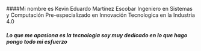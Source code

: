 

####Mi nombre es Kevin Eduardo Martínez Escobar Ingeniero en Sistemas y Computación Pre-especializado en Innovación Tecnologica en la Industria 4.0  

##### Lo que me apasiona es la tecnologia soy muy dedicado en lo que hago pongo todo mi esfuerzo  

